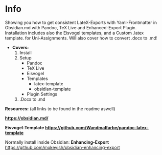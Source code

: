 
# Info
Showing you how to get consistent LateX-Exports with Yaml-Frontmatter in Obsidian.md with Pandoc, TeX Live and Enhanced-Export Plugin. 
Installation includes also the Eisvogel templates, and a Custom .latex template. for Uni-Assignments. 
Will also cover how to convert .docx to .md!


- **Covers:** 
    1) Install
    2) Setup
        - Pandoc
        - TeX Live
        - Eisvogel
        - Templates
            - latex-template
            - obsidian-template
        - Plugin Settings 
    3) .Docx to .md
    
 
**Resources:** (all links to be found in the readme aswell)

**https://obsidian.md/** 


**Eisvogel-Template**
**https://github.com/Wandmalfarbe/pandoc-latex-template**


Normally install inside Obsidian:
**Enhancing-Export**
https://github.com/mokeyish/obsidian-enhancing-export